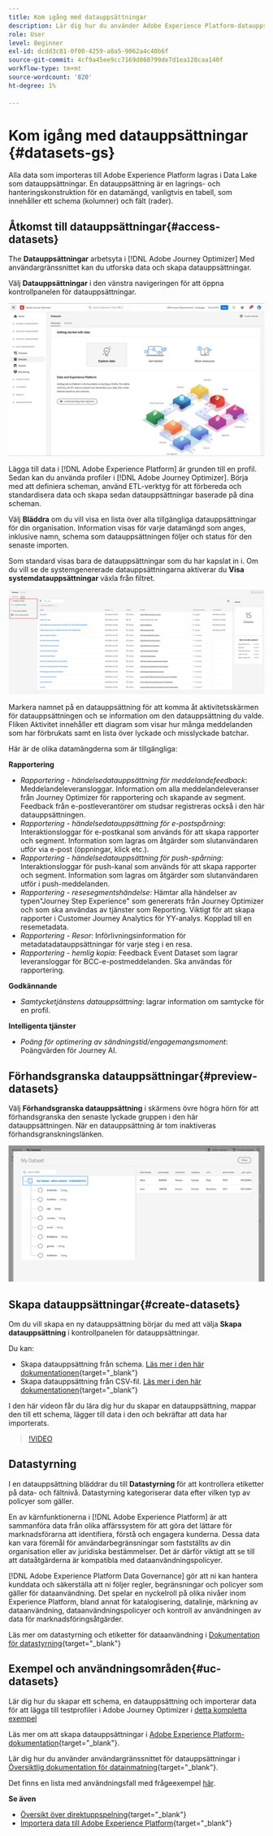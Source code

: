 ```yaml
---
title: Kom igång med datauppsättningar
description: Lär dig hur du använder Adobe Experience Platform-datauppsättningar i Adobe Journey Optimizer
role: User
level: Beginner
exl-id: dcdd3c81-0f00-4259-a8a5-9062a4c40b6f
source-git-commit: 4cf9a45ee9cc7169d060799de7d1ea128caa140f
workflow-type: tm+mt
source-wordcount: '820'
ht-degree: 1%

---
```


# Kom igång med datauppsättningar {#datasets-gs}

Alla data som importeras till Adobe Experience Platform lagras i Data Lake som datauppsättningar. En datauppsättning är en lagrings- och hanteringskonstruktion för en datamängd, vanligtvis en tabell, som innehåller ett schema (kolumner) och fält (rader).

## Åtkomst till datauppsättningar{#access-datasets}

The **Datauppsättningar** arbetsyta i [!DNL Adobe Journey Optimizer] Med användargränssnittet kan du utforska data och skapa datauppsättningar.

Välj **Datauppsättningar** i den vänstra navigeringen för att öppna kontrollpanelen för datauppsättningar.

![](assets/datasets-home.png)

Lägga till data i [!DNL Adobe Experience Platform] är grunden till en profil. Sedan kan du använda profiler i [!DNL Adobe Journey Optimizer]. Börja med att definiera scheman, använd ETL-verktyg för att förbereda och standardisera data och skapa sedan datauppsättningar baserade på dina scheman.

Välj **Bläddra** om du vill visa en lista över alla tillgängliga datauppsättningar för din organisation. Information visas för varje datamängd som anges, inklusive namn, schema som datauppsättningen följer och status för den senaste importen.

Som standard visas bara de datauppsättningar som du har kapslat in i. Om du vill se de systemgenererade datauppsättningarna aktiverar du **Visa systemdatauppsättningar** växla från filtret.

![](assets/ajo-system-datasets.png)

Markera namnet på en datauppsättning för att komma åt aktivitetsskärmen för datauppsättningen och se information om den datauppsättning du valde. Fliken Aktivitet innehåller ett diagram som visar hur många meddelanden som har förbrukats samt en lista över lyckade och misslyckade batchar.

Här är de olika datamängderna som är tillgängliga:

**Rapportering**

* _Rapportering - händelsedatauppsättning för meddelandefeedback_: Meddelandeleveransloggar. Information om alla meddelandeleveranser från Journey Optimizer för rapportering och skapande av segment. Feedback från e-postleverantörer om studsar registreras också i den här datauppsättningen.
* _Rapportering - händelsedatauppsättning för e-postspårning_: Interaktionsloggar för e-postkanal som används för att skapa rapporter och segment. Information som lagras om åtgärder som slutanvändaren utför via e-post (öppningar, klick etc.).
* _Rapportering - händelsedatauppsättning för push-spårning_: Interaktionsloggar för push-kanal som används för att skapa rapporter och segment. Information som lagras om åtgärder som slutanvändaren utför i push-meddelanden.
* _Rapportering - resesegmentshändelse_: Hämtar alla händelser av typen&quot;Journey Step Experience&quot; som genererats från Journey Optimizer och som ska användas av tjänster som Reporting. Viktigt för att skapa rapporter i Customer Journey Analytics för YY-analys. Kopplad till en resemetadata.
* _Rapportering - Resor_: Införlivningsinformation för metadatadatauppsättningar för varje steg i en resa.
* _Rapportering - hemlig kopia_: Feedback Event Dataset som lagrar leveransloggar för BCC-e-postmeddelanden. Ska användas för rapportering.

**Godkännande**

* _Samtycketjänstens datauppsättning_: lagrar information om samtycke för en profil.

**Intelligenta tjänster**

* _Poäng för optimering av sändningstid/engagemangsmoment_: Poängvärden för Journey AI.

## Förhandsgranska datauppsättningar{#preview-datasets}

Välj **Förhandsgranska datauppsättning** i skärmens övre högra hörn för att förhandsgranska den senaste lyckade gruppen i den här datauppsättningen. När en datauppsättning är tom inaktiveras förhandsgranskningslänken.

![](assets/dataset-preview.png)

## Skapa datauppsättningar{#create-datasets}

Om du vill skapa en ny datauppsättning börjar du med att välja **Skapa datauppsättning** i kontrollpanelen för datauppsättningar.

Du kan:

* Skapa datauppsättning från schema. [Läs mer i den här dokumentationen](https://experienceleague.adobe.com/docs/experience-platform/catalog/datasets/user-guide.html?lang=en#schema){target=&quot;_blank&quot;}
* Skapa datauppsättning från CSV-fil. [Läs mer i den här dokumentationen](https://experienceleague.adobe.com/docs/experience-platform/ingestion/tutorials/map-a-csv-file.html){target=&quot;_blank&quot;}

I den här videon får du lära dig hur du skapar en datauppsättning, mappar den till ett schema, lägger till data i den och bekräftar att data har importerats.

>[!VIDEO](https://video.tv.adobe.com/v/334293?quality=12)

## Datastyrning

I en datauppsättning bläddrar du till **Datastyrning** för att kontrollera etiketter på data- och fältnivå. Datastyrning kategoriserar data efter vilken typ av policyer som gäller.

En av kärnfunktionerna i [!DNL Adobe Experience Platform] är att sammanföra data från olika affärssystem för att göra det lättare för marknadsförarna att identifiera, förstå och engagera kunderna. Dessa data kan vara föremål för användarbegränsningar som fastställts av din organisation eller av juridiska bestämmelser. Det är därför viktigt att se till att dataåtgärderna är kompatibla med dataanvändningspolicyer.

[!DNL Adobe Experience Platform Data Governance] gör att ni kan hantera kunddata och säkerställa att ni följer regler, begränsningar och policyer som gäller för dataanvändning. Det spelar en nyckelroll på olika nivåer inom Experience Platform, bland annat för katalogisering, datalinje, märkning av dataanvändning, dataanvändningspolicyer och kontroll av användningen av data för marknadsföringsåtgärder.

Läs mer om datastyrning och etiketter för dataanvändning i [Dokumentation för datastyrning](https://experienceleague.adobe.com/docs/experience-platform/data-governance/labels/user-guide.html){target=&quot;_blank&quot;}

## Exempel och användningsområden{#uc-datasets}

Lär dig hur du skapar ett schema, en datauppsättning och importerar data för att lägga till testprofiler i Adobe Journey Optimizer i [detta kompletta exempel](../segment/creating-test-profiles.md)

Läs mer om att skapa datauppsättningar i [Adobe Experience Platform-dokumentation](https://experienceleague.adobe.com/docs/experience-platform/catalog/datasets/overview.html){target=&quot;_blank&quot;}.

Lär dig hur du använder användargränssnittet för datauppsättningar i [Översiktlig dokumentation för datainmatning](https://experienceleague.adobe.com/docs/experience-platform/ingestion/home.html){target=&quot;_blank&quot;}.

Det finns en lista med användningsfall med frågeexempel [här](../start/datasets-query-examples.md).

**Se även**

* [Översikt över direktuppspelning](https://experienceleague.adobe.com/docs/experience-platform/ingestion/streaming/overview.html?lang=sv){target=&quot;_blank&quot;}
* [Importera data till Adobe Experience Platform](https://experienceleague.adobe.com/docs/experience-platform/ingestion/tutorials/ingest-batch-data.html){target=&quot;_blank&quot;}
